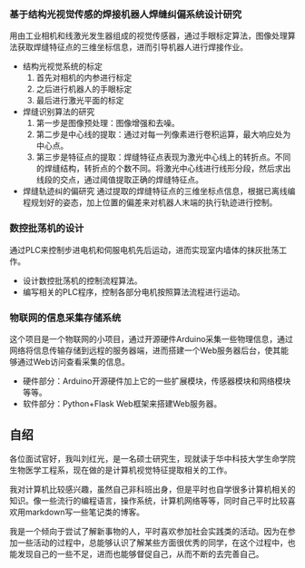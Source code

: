 ### 基于结构光视觉传感的焊接机器人焊缝纠偏系统设计研究
用由工业相机和线激光发生器组成的视觉传感器，通过手眼标定算法，图像处理算法获取焊缝特征点的三维坐标信息，进而引导机器人进行焊接作业。
- 结构光视觉系统的标定
	1. 首先对相机的内参进行标定
	2. 之后进行机器人的手眼标定
	3. 最后进行激光平面的标定
- 焊缝识别算法的研究
	1. 第一步是图像预处理：图像增强和去噪。
	2. 第二步是中心线的提取：通过对每一列像素进行卷积运算，最大响应处为中心点。
	3. 第三步是特征点的提取：焊缝特征点表现为激光中心线上的转折点。不同的焊缝结构，转折点的个数不同。将激光中心线进行线形分段，然后求出线段的交点，通过阈值提取正确的焊缝特征点。
- 焊缝轨迹纠的偏研究
通过提取的焊缝特征点的三维坐标点信息，根据已离线编程规划好的姿态，加上位置的偏差来对机器人末端的执行轨迹进行控制。
### 数控批荡机的设计
通过PLC来控制步进电机和伺服电机先后运动，进而实现室内墙体的抹灰批荡工作。
- 设计数控批荡机的控制流程算法。
- 编写相关的PLC程序，控制各部分电机按照算法流程进行运动。
### 物联网的信息采集存储系统
这个项目是一个物联网的小项目，通过开源硬件Arduino采集一些物理信息，通过网络将信息传输存储到远程的服务器端，进而搭建一个Web服务器后台，使其能够通过Web访问查看采集的信息。
 - 硬件部分：Arduino开源硬件加上它的一些扩展模块，传感器模块和网络模块等等。
 - 软件部分：Python+Flask Web框架来搭建Web服务器。
## 自绍
各位面试官好，我叫刘红光，是一名硕士研究生，现就读于华中科技大学生命学院生物医学工程系，现在做的是计算机视觉特征提取相关的工作。

我对计算机比较感兴趣，虽然自己非科班出身，但是平时也自学很多计算机相关的知识。像一些流行的编程语言，操作系统，计算机网络等等，同时自己平时比较喜欢用markdown写一些笔记类的博客。

我是一个倾向于尝试了解新事物的人，平时喜欢参加社会实践类的活动。因为在参加一些活动的过程中，总能够认识了解某些方面很优秀的同学，在这个过程中，也能发现自己的一些不足，进而也能够督促自己，从而不断的去完善自己。
<!--stackedit_data:
eyJoaXN0b3J5IjpbMjYxNTU1ODg4LDc1NDMxMjE5NywtMTIyMz
EzNjk0Ml19
-->